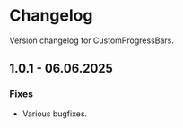 # Changelog

Version changelog for CustomProgressBars.

## 1.0.1 - 06.06.2025

### Fixes

- Various bugfixes.